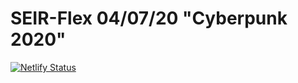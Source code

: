 # SEIR-Flex 04/07/20 "Cyberpunk 2020"

[![Netlify Status](https://api.netlify.com/api/v1/badges/3a87aaeb-ba5c-4d62-889c-e03ec2a2b487/deploy-status)](https://app.netlify.com/sites/seir-flex-cyberpunk/deploys)